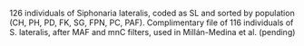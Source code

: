126 individuals of Siphonaria lateralis, coded as SL and sorted by population (CH, PH, PD, FK, SG, FPN, PC, PAF).
Complimentary file of 116 individuals of S. lateralis, after MAF and mnC filters, used in Millán-Medina et al. (pending)
